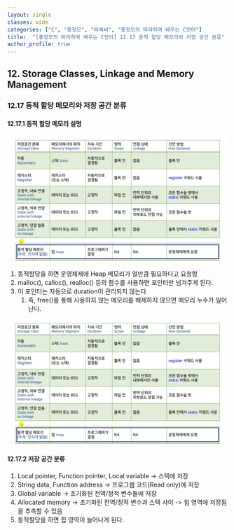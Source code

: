 ```yaml
---
layout: single
classes: wide
categories: ["C", "홍정모", "따배씨", "홍정모의 따라하며 배우는 C언어"]
title:  "[홍정모의 따라하며 배우는 C언어] 12.17 동적 할당 메모리와 저장 공간 분류"
author_profile: true
---
```


## 12. Storage Classes, Linkage and Memory Management

### 12.17 동적 할당 메모리와 저장 공간 분류

#### 12.17.1 동적 할당 메모리 설명

![image](/assets/images/tbc/section12/12.17.1.jpg)

1. 동적할당을 하면 운영체제에 Heap 메모리가 얼만큼 필요하다고 요청함
2. malloc(), calloc(), realloc() 등의 함수를 사용하면 포인터만 넘겨주게 된다.
3. 이 포인터는 자동으로 duration이 관리되지 않는다
   1. 즉, free()를 통해 사용하지 않는 메모리를 해제하지 않으면 메모리 누수가 일어난다.
   
![image](/assets/images/tbc/section12/12.17.1.jpg)

#### 12.17.2 저장 공간 분류

1. Local pointer, Function pointer, Local variable -> 스택에 저장
2. String data, Function address -> 프로그램 코드(Read only)에 저장
3. Global variable -> 초기화된 전역/정적 변수들에 저장
4. Allocated memory -> 초기화된 전역/정적 변수과 스택 사이 -> 힙 영역에 저장됨을 추측할 수 있음
5. 동적할당을 하면 힙 영역이 늘어나게 된다.
